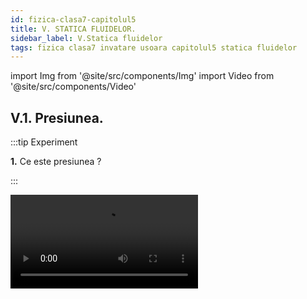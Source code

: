 ```yaml
---
id: fizica-clasa7-capitolul5
title: V. STATICA FLUIDELOR.
sidebar_label: V.Statica fluidelor
tags: fizica clasa7 invatare usoara capitolul5 statica fluidelor
---
```


import Img from '@site/src/components/Img'
import Video from '@site/src/components/Video'


## V.1. Presiunea.

:::tip Experiment

**1.** Ce este presiunea ?

:::


<Video src="https://www.youtube.com/embed/JrLdPhqzoPw" />


<br></br>

**Materiale necesare:** cutie, o greutate pentru cutie, vas cu făină (pesmet).
 



**Descrierea experimentului (Partea 1):** 

- Așază cutia goală în vasul cu făină cu suprafața cea mai mică. 

- Observă urma lăsată de cutie în făină.

- Așază cutia cu greutatea în ea în vasul cu făină cu suprafața cea mai mică.

- Observă urma lăsată de cutia plină în făină.



:::note Observaţie (Partea 1)

Presiunea exercitată de cutie asupra unei suprafețe este direct proporțională  cu forța de apăsare din partea cutiei asupra suprafeței. 

:::


**Descrierea experimentului (Partea 2):** 

- Așază cutia cu greutatea în ea în vasul cu făină cu suprafața cea mai mare.

- Observă urma lăsată de cutia plină în făină.


:::note Observaţie (Partea 2)

Presiunea exercitată de cutie asupra unei suprafețe este invers proporțională cu aria suprafeței pe care se exercită forța de apăsare.


:::



<Video src="https://www.youtube.com/embed/5G1LnSH4uj0" />


<br></br>



:::important Definiţie


**Presiunea (p)** este o mărime fizică care măsoară raportul dintre forța de apăsare normală (F) exercitată pe o suprafață și aria suprafeței (S) pe care se distribuie forța de apăsare.


- Formula de definiție

<Img src="fizica/clasa7/capitolul5/5_1_Poza1_FormulePresiunii.jpg" />




- Unitate de măsură în S.I: **[p]<sub>SI</sub> =  Pa (Pascal)** 

- Instrumente de măsură: **manometrul, barometrul** 


:::




:::caution Aplicații

**a) Presiunea este direct proporțională cu forța  de apăsare F**


**Exemplu:**

Tăvălugul care presează bitumul pentru asfaltare cu o roată cilindrică foarte grea.

<Img src="fizica/clasa7/capitolul5/5_1_Poza2_MasinaDeNivelatAsfalt.jpg" />



**b) Presiunea este invers proporțională cu aria suprafeței pe care se exercită forța de apăsare.**

**Exemplu:**

- Obiectele ascuțite (ace, compas, foarfece, cuțite, etc.) sunt periculoase (ne pot tăia sau înțepa) deoarece au vârful cu o suprafață foarte mică și exercită presiuni foarte mari, chiar la forțe de apăsare mici.

<Img src="fizica/clasa7/capitolul5/5_1_Poza3_ObiecteAscutite.jpg" />


- Când suntem pe schiuri de abia lăsăm urme pe zăpadă față de bocanci, deoarece greutatea noastră se distribuie pe o suprafață mai mare și presiunea exercitată de noi este mai mică decât cu bocancii.

<Img src="fizica/clasa7/capitolul5/5_1_Poza4_UrmeDeBocanVsDeSki_OK.jpg" />

- Când suntem pe gheața care stă să crape, imediat trebuie să ne culcăm pe burtă și să ne târâm așa până la mal, deoarece lăsându-ne greutatea pe o suprafață mai mare scădem foarte mult presiunea exercitată de noi asupra gheții.

<Img src="fizica/clasa7/capitolul5/5_1_Poza5_GheataCrapata.jpg" />

- Suprafaţa unui taburet fiind plană, corpul nostru vine  în contact cu el pe o suprafaţă mai mică decât pe scaunul cu spătar, caz în care presiunea exercitată  de greutatea corpului nostru este mai mare. Când suprafaţa scaunului este curbată, aceasta vine în contact cu o parte mai mare a corpului nostru  şi,deci, presiunea este mai mică. Deci, mai comod este scaunul cu spătar.

<Img src="fizica/clasa7/capitolul5/5_1_Poza6_ScaunCuSpatarVsTaburet.jpg" />

:::


:::note Observaţie 

**Presiunea are foarte multe unități derivate:** 

1 **bar** = 10<sup>5</sup> Pa

**Atmosferă fizică** = **1 atm** = 101.325 Pa

**Atmosferă tehnică** = **1 at** = 9,8 ∙ 10<sup>4</sup> Pa

**Milimetri coloană de mercur** = **1mmHg** = 1 torr = 133,322 Pa

**Kilogramforță pe metru pătrat** = **1kgf / m<sup>2</sup>** = 1mm H<sub>2</sub>O = 9,8 Pa


:::



:::caution Problemă model

1) Un corp paralelipipedic de 400g are următoarele dimennsiuni:

L = 0,003hm

l = 15cm
 
h = 100mm

Află cele trei presiuni exercitate de corp asupra unei suprafețe.




#### Rezolvare:


- Scriem datele problemei și le transformăm în SI.

  - m = 400g = 0,4 kg

  - G = mg = 0,4 ∙ 10 = 4 N

  - L = 0,003hm = 0,3m

  - l = 15cm = 0,15m

  - h = 100mm = 0,1m.


- Aplicăm formula presiunii și înlocuim datele problemei:

<Img src="fizica/clasa7/capitolul5/5_1_Poza7_RezolvareProblemaModel1.jpg" />


:::



:::caution Problemă model

2) Un om bate în perete un cui cu o forță de 600N care face un unghi α =30° cu peretele. Vârful cuiului are 2cm<sup>2</sup>. Află presiunea exercitată de om asupra peretelui.

<Video src="https://www.youtube.com/embed/2P4ljrXNaTw" />


<br></br>

#### Rezolvare:

- Scriem datele problemei și le transformăm în SI

  - F = 600 N

  - S = 2cm<sup>2</sup> = 2/10000 m<sup>2</sup> 

- Calculăm modulul forței normale asupra peretelui


<Img src="fizica/clasa7/capitolul5/5_1_Poza8_RezolvareProblemaModel2_Partea1.jpg" />


<Img src="fizica/clasa7/capitolul5/5_1_Poza9_RezolvareProblemaModel2_Partea2_Grafic.jpg" />





- Scriem formula presiunii și înlocuim datele problemei :


<Img src="fizica/clasa7/capitolul5/5_1_Poza10_RezolvareProblemaModel2_Partea3.jpg" />


:::




## V.2. Presiunea hidrostatică




:::important Definiţie

**Presiunea hidrostatică** este presiunea statică din interiorul unui lichid aflat în echilibru, datorată greutății lichidului.

Chiar dacă presiunea hidrostatică se datorează greutății lichidului, ea se exercită în toate direcțiile în interiorul acestuia.

:::

Într-un pahar avem un lichid în repaus.

h = înălțimea coloanei de lichid din vas

G = greutatea lichidului = m ∙ g = ρ ∙ V ∙ g = ρ ∙ S ∙ h ∙ g

N' = forța de apăsare normală a apei asupra fundului vasului

N = reacțiunea normală a fundului vasului
 
|N'| = |N|= |G|

<Img src="fizica/clasa7/capitolul5/5_2_Poza1_FormulaPresiuniiHidrostatice.jpg" />


<Img src="fizica/clasa7/capitolul5/5_2_Poza2_PozaPresiuniiHidrostatice.jpg" />










:::important

**Formula presiunii hidrostatice: p = ρ ∙ g ∙ h**, unde

ρ = densitatea lichidului

g = accelerația gravitațională

h = înălțimea coloanei de lichid de deasupra nivelului măsurat (adâncimea lichidului)

Deci, **presiunea hidrostatică depinde direct proporțional de densitatea lichidului și de adâncimea lichidului.** Ea nu depinde de aria fundului vasului în care se află lichidul.

Presiunea hidrostatică se măsoară cu **manometrul cu lichid (diferențial).**


<Img src="fizica/clasa7/capitolul5/5_2_Poza3_PozaManometruCuLichid.jpg" />




Când denivelarea lichidului în tubul U este zero, Δh = 0, presiunea este zero.

Cu cât denivelarea lichidului în tubul U este mai mare, cu atât presiunea hidrostatică crește.


:::



:::caution Aplicații

De exemplu pentru apă (ρ = 1000kg/m<sup>3</sup>), diferența de presiune este de aproximativ 10 Pa pentru fiecare diferență de nivel de 1mm (0,001 m) dintre cele 2 ramuri. Am luat g ~ 10 N/kg.

Δp = ρ ∙ g ∙ h= 1000 ∙ 10 ∙ 0,001 = 10 Pa.



:::


<br></br>




:::tip Experiment

**2.** La același nivel, presiunea hidrostatică este aceeași.

:::


<Video src="https://www.youtube.com/embed/EQuSFS_Dxao" />


<br></br>

**Materiale necesare:** sticlă PET, compas.

:::warning Atenție

Atenție când lucrezi cu obiecte ascuțite !

:::
 
**Descrierea experimentului:** 


- Ia o sticlă de 0,5L și umple-o cu apă. Găurește-o  de o parte și de alta la același nivel.
 
- Deșurubează dopul și observă că cele două jeturi de apă.

 

:::note Observaţie

Cele două jeturi de apă au aceeași lungime  deoarece, la același nivel, presiunea hidrostatică este aceeași. 

:::



<br></br>


:::tip Experiment

**3.** Presiunea hidrostatică crește odată cu adâncimea

:::


<Video src="https://www.youtube.com/embed/VKNV5yIBU0g" />


<br></br>

**Materiale necesare:** sticlă PET, compas.

:::warning Atenție

Atenție când lucrezi cu obiecte ascuțite !

:::
 
**Descrierea experimentului:** 


- Ia o sticlă de 0,5L umple-o cu apă și găurește-o în aceeași parte, un orificiu mai sus, unul la mijloc și altul mai spre fundul sticlei.

- Deșurubează dopul și observă că cele trei jeturi de apă.

 

:::note Observaţie

Jetul de apă de la fundul sticlei are lungime  mai mare decât cele  de deasupra, deoarece  presiunea hidrostatică crește odată cu adâncimea lichidului. 

:::



<br></br>


:::tip Experiment

**4.** Măsurarea presiunii hidrostatice cu ajutorul manometrului  cu lichid 

:::


<Video src="https://www.youtube.com/embed/20rmhBcUyrA" />


<br></br>

**Materiale necesare:** sticlă PET de 1,5-2L,  furtunașe, flacon plastic, tuburi de pix sau recipiente cilindrice,balon (o bucată dintr-o mănușă chirurgicală), elastic de borcan, foarfece, riglă, compas.

:::warning Atenție

Atenție când lucrezi cu obiecte ascuțite !

:::
 
**Descrierea experimentului:** 


- Confecționează un tub U prin legarea a două corpuri de pix cu un furtunaș la partea de jos. Pune apă colorată în acest tub “U” .

- Atașează la unul dintre pixuri un furtunaș mai lung.

- Ia un flacon de plastic (de medicamente) și găurește-i capacul astfel încât furtunul să intre forțat în el.
  
- Taie gâtul unei sticle de 1,5-2L și pune apă în ea.
 
- Măsoară denivelarea apei din tubul “U” pentru diferite niveluri în interiorul apei.

- Măsoară denivelarea apei din tubul “U” la același nivel în interiorul apei.

 

:::note Observaţie

La aceeaşi adâncime în interiorul lichidului, denivelarea  lichidului colorat din tubul “U” este aceeaşi, indiferent de cum orientăm membrana capsulei, deci presiunea hidrostatică este aceeasi.
 

Cu cât ne apropiem de fundul vasului, cu atât denivelarea lichidului din tubul “U” creşte și deci, presiunea hidrostatică crește cu adâncimea.
 

:::


:::important

**Principiul fundamental al hidrostaticii:**
 
**“Diferența presiunilor din două puncte ale unui lichid aflat în echilibru este direct proporțională cu diferența de nivel la care se află cele două puncte.”**


Δp = p<sub>2</sub> - p<sub>1</sub> = ρ ∙ g ∙ Δh

ρ = densitatea lichidului (constantă de material)

g = accelerația gravitațională (constantă, egală cu 9,8 ~ 10 N/kg)

Δh = diferența de nivel din interiorul lichidului la care se află cele două puncte. 


<Img src="fizica/clasa7/capitolul5/5_2_Poza4_PrincipiulFundamentalAlHidrostaticii.jpg" />


Să considerăm un lichid aflat în echilibru și să îl delimităm mental cu un cilindru (vezi desenul de mai sus). Deoarece întregul lichid se află în echilibru, atunci și lichidul din cilindrul delimitat se află în echilibru. Asupra lui acționează vertical greutatea G, forța de presiune pe suprafața superioară F<sub>1</sub> și forța de presiune pe suprafața inferioară F<sub>2</sub>. Din condiția de echilibru rezultă:

G + F<sub>1</sub> = F<sub>2</sub>

Deoarece G = ρ ∙ S ∙ g ∙ Δh ,  F<sub>1</sub> = p<sub>1</sub> ∙ S,  F<sub>2</sub> = p<sub>2</sub> ∙ S  => Δp = ρ ∙ g ∙ Δh 


:::




<br></br>


:::tip Experiment

**5.** Principiul fundamental al hidrostaticii

:::


<Video src="https://www.youtube.com/embed/v--EIxDiCmY" />


<br></br>

**Materiale necesare:** sticlă PET de 1,5-2L și una de 0,5L, furtunaș, foarfece, compas.

:::warning Atenție

Atenție când lucrezi cu obiecte ascuțite !

:::
 
**Descrierea experimentului:** 


- Ia două sticle, una de 0,5L și 2L și leagă-le cu un furtunaș în partea de jos.

- Umple cu apă numai sticla mică.

- Ce observi ?
 

:::note Observaţie

Apa curge din sticla mică în sticla mare. 

:::


**Concluzia experimentului:**

Apa curge din sticla mică în sticla mare deoarece presiune apei din sticla mică este mai mare decât presiunea din sticla mare,  întrucât nivelul apei din sticla mică este mai mare decăt nivelul apei din sticla mare.

Curgerea din A în B va avea loc până la egalizarea nivelului din cele 2 sticle, când și presiunea va fi aceeași.


**Presiunea unui lichid dintr-un vas nu depinde de forma și dimensiunile vasului.**




:::important

**Legea vaselor comunicante:**

**“În două sau mai multe vase comunicante, lichidul urcă la același nivel.”** 


<Video src="https://www.youtube.com/embed/HcYe726wDQE" />


:::


:::caution Aplicații ale legii vaselor comunicante

**1) Stropitoarea de grădină**

<Img src="fizica/clasa7/capitolul5/5_2_Poza6_Stropitoare.jpg" />

**2) Ceainic**

<Img src="fizica/clasa7/capitolul5/5_2_Poza7_Ceainic.jpg" />

**3) Sifonul chiuvetelor reține în cotul său corpurile solide care ar putea înfunda canalizarea.**

<Img src="fizica/clasa7/capitolul5/5_2_Poza8_SifonChiuveta.jpg" />

**4) Ecluzele permit circulația vapoarelor de la un nivel ridicat al apei(amonte) la un nivel mai scăzut(aval).**

<Img src="fizica/clasa7/capitolul5/5_2_Poza9_Ecluza.jpg" />

**5) Indicatorul de nivel pentru rezervoarele opace.**

<Img src="fizica/clasa7/capitolul5/5_2_Poza10_IndicatorNivel.jpg" />


**6) Alimentarea cu apă a unor locuințe așezând rezervorul cu apă la o înălțime superioară a celei mai înalte case.**

<Img src="fizica/clasa7/capitolul5/5_2_Poza11_AlimentareaCuApa.jpg" />



:::



<br></br>
<br></br>



## V.3. Presiunea atmosferică.

**Atmosfera** este stratul de aer care înconjoară Pământul.
 
Până în secolul al XVII-lea s-a crezut că aerul nu are  greutate. Galileo Galilei (1564-1642), mare matematician,  fizician şi astronom italian, a afirmat pentru prima dată că  aerul atmosferic are greutate şi că el produce o apăsare  asupra tuturor corpurilor de pe Pământ.
 
Compoziția aerului: 78% azot (N2), 21% oxigen (O2), 1% alte gaze ( argon, dioxid de carbon, neon, heliu, etc.).


<Img src="fizica/clasa7/capitolul5/5_3_Poza1_CompozitiaChimicaAAtmosferei.jpg" />

<Img src="fizica/clasa7/capitolul5/5_3_Poza2_StraturileAtmosferei.jpg" />





:::important Definiție

Apăsarea aerului atmosferic asupra corpurilor de pe Pământ, datorată greutății aerului  poartă numele de **presiune atmosferică.**

:::


:::important

Pentru măsurarea presiunii atmosferice se folosesc **barometrele.**



:::



:::important

_**Presiunea atmosferică acţionează în toate direcţiile.**_

:::



<br></br>

:::tip Experiment

**6.** Apăsarea aerului de sus în jos

:::


<Video src="https://www.youtube.com/embed/-o2OUQaMERY" />


<br></br>

**Materiale necesare:** sticlă PET de 0,5L, compas.

:::warning Atenție

Atenție când lucrezi cu obiecte ascuțite !

:::
 
**Descrierea experimentului:** 


- Ia o sticlă de 0,5L și umple-o cu apă, apoi pune-i dopul.

- Găurește sticla și vei observa că apă nu țâșnește prin orificiul respectiv.

- Desfă dopul sticlei și imediat apă țâșnește prin orificiu.
 

:::note Observaţie

Când sticla este astupată, asupra apei din sticlă nu acționează presiunea atmosferică.  

:::


**Concluzia experimentului:**

Când sticla este destupată, asupra apei acționează presiunea atmosferică de sus în jos și apă țâșnește din sticlă. 



<br></br>

:::tip Experiment

**7.** Apăsarea laterală a aerului atmosferic

:::


<Video src="https://www.youtube.com/embed/v3xlNgUYoS8" />


<br></br>

**Materiale necesare:** ventuză.

 
**Descrierea experimentului:** 


- Lipește o ventuză de un o suprafață netedă. 

- De ce stă ventuza lipită de perete?
 

:::note Observaţie

În momentul în care apăsăm ventuza pentru a o lipi de perete,  scoatem aerul din interiorul ei (rămâne vid cu presiunea 0).   

:::


**Concluzia experimentului:**

Datorită presiunii atmosferice care se exercită  lateral, ventuza rămâne lipită de perete. Cât timp in interiorul ei nu intră aer, aceasta este ţinută de presiunea aerului. Dacă suprafaţa peretelui nu este netedă şi plană, atunci în interiorul ventuzei rămâne aer, a cărui presiune o egalează pe cea exterioară şi ventuza cade. 



<br></br>

:::tip Experiment

**8.** Apăsarea aerului de jos în sus

:::


<Video src="https://www.youtube.com/embed/RvekKgXEYE0" />


<br></br>

**Materiale necesare:** pahar cu apă, carton.

 
**Descrierea experimentului:** 


- Acoperă un pahar plin cu apă cu un carton astfel încât între suprafaţa apei şi hârtie să nu rămână aer.

- Apasă cu palma gura paharului peste carton şi întoarce paharul cu gura în jos.

- Îndepărtează cu grijă palma de pahar (poţi face acest experiment deasupra chiuvetei).

 

:::note Observaţie

Apa nu cade din pahar, deoarece  presiunea aerului  exercitată de jos în sus este mai mare decât presiunea exercitată de apa din pahar asupra cartonului.   

:::


<br></br>

_**Experimentul lui Torricelli:**_

Primul fizician care a determinat valoarea presiunii atmosferice (în anul 1643) a fost **Evangelista Torricelli (1608-1647)**, elev al lui **Galilei**. Până la **Galileo Galilei** se știa că aerul atmosferic apasă asupra corpurilor de pe Pământ, însă nimeni nu știa ce valoare are. **Galileo Galilei** fiind aproape de sfârşitul vieţii l-a rugat pe **Torricelli** să rezolve această problemă. 


:::important

Torricelli a construit primul barometru și a măsurat pentru prima oară valoarea presiunii atmosferice.

- Torricelli a umplut cu mercur un tub de sticlă lung de un metru,foarte subțire și închis la un capăt pe care l-a răsturnat într-un vas cu mercur.

- A observat că numai o mică parte din  mercur (Hg) s-a vărsat în vas.

- A măsurat înălțimea coloanei de mercur rămasă în tub, notată 

**h<sub>colHg</sub> = 76cm = 0,76m**

<Img src="fizica/clasa7/capitolul5/5_3_Poza3_DesenExperimentulLuiToricelli.jpg" />


- Pentru a calcula presiune atmosferică a aplicat formula presiunii hidrostatice a coloanei de mercur rămasă în tub.

- La același nivel într-un lichid, presiunea este aceeași, adică p<sub>A</sub> = p<sub>B</sub>.

p<sub>A</sub> = presiunea atmosferică, notată cu p<sub>0</sub>

p<sub>B</sub> = presiunea hidrostatică a coloanei de mercur din tub= ρ<sub>Hg</sub> ∙ g ∙ h<sub>colHg</sub>

p<sub>C</sub> = presiunea vidului = 0

**p<sub>0</sub> = ρ<sub>Hg</sub> ∙ g ∙ h<sub>colHg</sub> = 13600 ∙ 9,8 ∙ 0,76 = 101.325 Pa**

**Aceasta este valoarea presiunii atmosferice.**



:::




**Presiunea atmosferică variază tot timpul și depinde de doi factori:**

**1) Altitudinea** cu cât este mai mare, cu atât presiunea atmosferică scade deoarece aerul se rarefiează (adică scade concentrația moleculelor de oxigen și azot). La altitudinea 0 (nivelul mării), p<sub>0</sub> = 101.325Pa. 


:::caution Aplicații


  
Pe Vârful Everest, cel mai înalt punct de pe Pământ,  cu o altitudine de 8848 m deasupra nivelului mării, presiunea atmosferică  este aproximativ o treime din cea de la nivelul mării, adică p ~ 33.800Pa.

Variaţia presiunii atmosferice cu altitudinea (scăderea presiunii  atmosferice cu creşterea înălţimii) a fost demonstrată de fizicianul francez Blaise Pascal (1623-1662). El a arătat că ascensiunea lichidelor în spaţiu vidat datorită presiunii atmosferice (adică înălţimea coloanei de lichid) se micşorează dacă experienţa se efectuează la înălţimi mari (pe un munte).

Pe baza dependenței dintre altitudine și presiunea atmosferică sunt construite **altimetrele**, folosite la  bordul avioanelor, care de fapt sunt niște barometre etalonate direct în metri. Ele măsoară altitudinea (înălțimea față de suprafața Pământului).


<Img src="fizica/clasa7/capitolul5/5_3_Poza4_Altimetru.jpg" />


:::




**2)	Starea vremii** (ploi, temperatura aerului, vânturi, etc).




:::caution Aplicații

Aerul circulă din zonele cu presiune ridicată (numite anticicloni) spre cele cu presiuni scăzute (numite cicloni). Cu toate că în zonele de înaltă presiune, aerul este mai rece şi mai umed, meteorologii prevestesc acolo un timp frumos, cu cer senin, deoarece vântul împinge norii spre zonele din jur cu presiune mai mică. Deci, _cerul senin, fără nori ameninţători şi aerul uscat sunt prevestite de creşterea presiunii atmosferice_. Vânturile puternice sunt anunţate de situaţia în care zonele de presiune ridicată sunt foarte apropiate de cele cu presiune scăzută.


<Img src="fizica/clasa7/capitolul5/5_3_Poza5_HartaMeteo.jpg" />

:::



:::important


Datorită variației continue a presiunii atmosferice, s-a impus alegerea unei presiuni de referință, numită presiune atmosferică normală, notată cu p<sub>0</sub>.
 
p<sub>0</sub> = 101.325 Pa = 1atm = 760mmHg (ea se măsoară la nivelul mării, la 0°).



:::



:::caution Aplicații

Voi simțiți apăsarea aerului atmosferic? Răspunsul este NU. De ce nu simțim apăsarea aerului? Corpul nostru are o presiune interioară (dată în mod deosebit de lichidele din noi : apă, sânge, etc) care o egalează pe cea exterioară, a aerului.

Dar ce s-ar întâmlpa cu noi dacă am ieși în spațiu cosmic, unde este vid și presiunea este zero? La presiune = 0, apa nu mai fierbe la 100°C, ci la 0°C și în căteva secunde sângele nostru ar începe să fiarbă și am muri. Iată de ce cosmonauții când ies în spațiu cosmic folosesc costume speciale de cosmonauți care sunt presurizate (au în interior niște tuburi cu apă) și care înlocuiesc apăsarea aerului.


<Img src="fizica/clasa7/capitolul5/5_3_Poza6_CostumAstronaut.jpg" />


Pe Venus, temperatura la suprafață ajunge până la 450 de grade Celsius, iar presiunea atmosferica este uriașă, de 92 de ori mai mare decât cea a Pământului. Acolo apăsarea atmosferei (compusă din 96,5% dioxid de carbon, 3,5% azot) ne-ar strivi pur și simplu.


<Img src="fizica/clasa7/capitolul5/5_3_Poza7_PlanetaVenus.jpg" />


Un experiment celebru pentru evidențiere presiunii atmosferice a fost efectuat în 1650 de către Otto von Guericke care a folosit două semisfere unite etanș și vidate în interior. Oamenii au încercat să desprindă semisferele asupra cărora apăsa aerul atmosferic, dar nu au reușit. Pentru a despărți cele două semisfere au fost înhămați câte opt cai de fiecare parte. Semisferele  se găsesc și azi la Muzeul german din München.

<Img src="fizica/clasa7/capitolul5/5_3_Poza8_ExperimentPresiuneAtmosferica.jpg" />


:::





## V.4. Legea lui Pascal


:::tip Experiment

**9.** Legea lui Pascal

:::

<Video src="https://www.youtube.com/embed/zS1Qi-0H_mI" />





<br></br>

**Materiale necesare:** vase comunicante, apă, ulei.
 



**Descrierea experimentului:** 

- Pune apă într-unul din vasele comunicante.
 
- Adaugă ulei în vasul din mijloc. 

- Ce observi ?


:::note Observaţie

Apa din celelalte vase îşi modifică nivelul și îl egalează pe cel din mijloc, cu apă și ulei. 

:::


**Concluzia experimentului:**

Presiunea coloanei de ulei determină o presiune exterioară (uleiul este nemiscibil cu apa) asupra apei din vasul din mijloc, care este transmisă în toată masa (cantitatea) apei şi în toate direcţiile (Legea lui Pascal). 

<br></br>


:::important Definiție

**Enunțul legii lui Pascal:** 

**Presiunea exterioară exercitată asupra unui fluid se transmite în toate direcțiile și în toată masa fluidului.**

:::


<br></br>


:::caution Aplicațiile legii lui Pascal: Presa hidraulică si pompele

**I. Presa hidraulică**

Presa hidraulică este formată din doi cilindrii cu lichid (ulei), de secțiuni diferite, prevăzuți cu câte un piston fiecare și care comunică în partea de jos. 


<Img src="fizica/clasa7/capitolul5/5_4_Poza1_DesenSchemaPresa.jpg" />




Omul apasă asupra pistonului mic prin intermediul unei pârghii.
 
Presiunea exercitată de pistonul mic este transmisă integral de lichid pistonului mare, care urcă.
 
**Principiul de funcționare al presei:**
 
De câte ori aria transversală a cilindrului mare (S<sub>2</sub>) este mai mare decât aria cilindrului mic (S<sub>1</sub>), de atâtea ori și forța transmisă de lichid pistonului mare (F<sub>2</sub>) este mai mare decât forța cu care omul acționează asupra pistonului mic (F<sub>1</sub>). Deci, dacă dorim ca presa să ne amplifice forța noastră F<sub>1</sub> de 10 ori, adică F<sub>2</sub> = 10F<sub>1</sub>, atunci alegem o presă astfel încât aria cilindrului mare să fie de 10 ori mai mare decât aria cilindrului mic.


<Img src="fizica/clasa7/capitolul5/5_4_Poza2_FormulaCalculPresaHidraulica.jpg" />






:::





<br></br>

:::tip Experiment

**10.** Presa hidraulică

:::


<Video src="https://www.youtube.com/embed/EJq_MAr8L9o" />


<br></br>

**Materiale necesare:** două seringi de secțiuni diferite, tub de legătură.

 
**Descrierea experimentului:** 


- Umple cu lichid seringa mică și conectează printr-un tub seringa mică cu o altă seringă mai mare.
 
- Apasă pe pistonul mic. 

- Ce observi?

 

:::note Observaţie

Pistonul mare urcă atunci când apăsăm pe pistonul mic.   

:::


**Concluzia experimentului:**

Presiunea exterioară exercitată de noi asupra pistonului mic este transmisă de lichid pistonului mare. 



<br></br>

:::caution Utilizările presei hidraulice

- Sfărâmarea rocilor dure

<Img src="fizica/clasa7/capitolul5/5_4_Poza3_Concasor.jpg" />


- Obținerea uleiului prin presarea semințelor

<Img src="fizica/clasa7/capitolul5/5_4_Poza4_PresaUlei.jpg" />

- Ștanțarea obiectelor metalice

<Img src="fizica/clasa7/capitolul5/5_4_Poza5_MasinaDeStantat.jpg" />

- Elevatorul (cricul) hidraulic

<Img src="fizica/clasa7/capitolul5/5_4_Poza5_CricHidraulic.jpg" />

- Frâna de picior de la mașină

<Img src="fizica/clasa7/capitolul5/5_4_Poza6_FranaDePicior.jpg" />

- Presarea paielor și a materialelor reciclabile în baloți

<Img src="fizica/clasa7/capitolul5/5_4_Poza7_PresareaPaielor.jpg" />

- Tăierea foilor de tablă

<Img src="fizica/clasa7/capitolul5/5_4_Poza8_PresaDeTaiatTabla.jpg" />

- Scaunele stomatologice sau de la frizerii

<Img src="fizica/clasa7/capitolul5/5_4_Poza9_ScaunStomatologic.jpg" />

- Excavatorul

<Img src="fizica/clasa7/capitolul5/5_4_Poza10_Excavator.jpg" />

- Sistemele de servodirecție și servofrână

<Img src="fizica/clasa7/capitolul5/5_4_Poza11_ServoDirectie.jpg" />

:::





:::caution Aplicațiile legii lui Pascal: Presa hidraulică si pompele

**II. Pompele** sunt folosite pentru comprimarea gazelor și asigurarea circulației lichidelor. Pompele de vid evacuează aerul dintr-o incintă.

Pompele hidrofor sunt utilizate pentru alimentarea cu apa în sistemele casnice pentru transferul lichidelor și golirea rezervoarelor, la grădinărit sau pot fi conectate la vase de hidrofor. Pompele hidraulice deplasează un lichid de la presiunea inferioară din aval (de exemplu un nivel hidraulic inferior), la presiunea superioară din amonte (de exemplu un nivel hidraulic superior). Diferența de presiune pe care o învinge pompa, exprimată de obicei în metri de coloană de apă constituie înălțimea de ridicare a pompei, care este mai mare decât diferența dintre presiunile din amonte și aval, datorită pierderilor din pompă și conductele sale.



**Corpul omenesc are două pompe:** 

- **inima** (care pompează sângele) și 

- **plămânii** (care pompează aerul).



:::




:::caution Utilizările presei hidraulice


- Pompă de injecție (la motoare cu ardere internă)

<Img src="fizica/clasa7/capitolul5/5_4_Poza11bis_PompaInjectie.jpg" />


- Umflarea cauciucurilor și a saltelelor

<Img src="fizica/clasa7/capitolul5/5_4_Poza13_PompaCauciucuri.jpg" />

- Compresor frigider sau aer condiționat

<Img src="fizica/clasa7/capitolul5/5_4_Poza12_CompresorFrigider.jpg" />

- Stropirea pomilor si irigații

<Img src="fizica/clasa7/capitolul5/5_4_Poza14_PompaStropirePomi.jpg" />

- Zugrăvire

<Img src="fizica/clasa7/capitolul5/5_4_Poza15_PompaZugravire.jpg" />

- Mulgătoare mecanice

<Img src="fizica/clasa7/capitolul5/5_4_Poza16_PompaMulsVaca.jpg" />

- Pulverizatoarele de la sprayuri (aerul comprimat presează lichidul să iasă)

<Img src="fizica/clasa7/capitolul5/5_4_Poza17_Pulverizatoare.jpg" />

- Pompa de benzină

<Img src="fizica/clasa7/capitolul5/5_4_Poza18_PompaDeBenzina.jpg" />

:::


<br></br>
<br></br>




## V.5. Legea lui Arhimede



:::tip Experiment

**11.** Forța apei

:::


<Video src="https://www.youtube.com/embed/H6DGg-wd9zo" />




<br></br>

**Materiale necesare:** balon, ață.
 



**Descrierea experimentului (Partea 1):** 

- Ține de o sfoară un balon (punguță de plastic) umplut cu apă. 

- Ce observi ?



:::note Observaţie (Partea 1)

Sfoara  stă întinsă.

:::



**Descrierea experimentului (Partea 2):** 

- Cufundă-l într-un vas cu apă. 

- Ce observi ?



:::note Observaţie (Partea 2)

Sfoara nu mai este întinsă ca în aer.

:::





**Concluzia experimentului:**

Asupra balonului cufundat în apă acționează o forță verticală , de jos în sus care face ca sfoara să nu mai stea întinsă.

Rezultanta forțelor de presiune hidrostatică exercitate de către lichid asupra corpului cufundat în el se numește forță arhimedică, notată FA, cu o direcție verticală, de jos în sus.
 

<br></br>




:::tip Experiment

**12.** Determinarea forței arhimedice cu ajutorul dinamometrului

:::


<Video src="https://www.youtube.com/embed/EO7NYZ_wxp0" />




<br></br>

**Materiale necesare:** vas cu apă, o greutate cu cârlig, dinamometru.
 



**Descrierea experimentului:** 

- Suspendă un corp de cârligul dinamometrului și măsoară greutatea acestuia (G  = 2 N).

- Cufundă corpul într-un vas cu apă, ținut în continuare de cârligul dinamometrului și  citește indicațiile acestuia. Observă că dinamometrul indică o forță mai mică, numită greutate aparentă (G<sub>ap</sub> = 1,7 N).




**Concluzia experimentului:**

Forţa arhimedică (F<sub>A</sub>) este egală cu diferenţa dintre greutatea acestuia (determinată în aer,G) şi “greutatea aparentă” a corpului când este cufundat în lichid (G<sub>ap</sub>), adică:
	
F<sub>A</sub> = G – G<sub>ap</sub> = m • g – m<sub>ap</sub> • g = (m – m<sub>ap</sub>) • g

F<sub>A</sub> = 2N - 1,7N = 0,3 N

 

<br></br>




:::tip Experiment

**13.** Determinarea forței arhimedice cu ajutorul balanței

:::


<Video src="https://www.youtube.com/embed/KHgcdM711Do" />




<br></br>

**Materiale necesare:** vas cu apă, cilindrii lui Arhimede, balanță, mase marcate, pipetă.      
 



**Descrierea experimentului:** 

- Leagă cilindrii lui Arhimede unul de altul, cu cel plin (metalic) jos de un taler al balanței și echilibrează balanța punând mase marcate pe celălalt taler.

- Introdu numai cilindrul plin într-un vas cu apă și observă  că balanța se dezechilibrează.

- Cu ajutorul unei pipete umple cilindrul gol și observă că balanța se echilibrează.




**Concluzia experimentului:**

Asupra cilindrului plin din apă acționează forța arhimedică în sus care dezechilibrează balanța. 

La echilibrarea balanței, forța arhimedică este egală cu greutatea volumului de lichid introdus în cilindrul gol, care are același volum cu cilindrul plin. 

Deci, forța arhimedică este egală cu greutatea volumului de lichid dezlocuit de corp.
 

<br></br>



:::important Definiție

**Enunțul legii lui Arhimede:** 

**Un corp cufundat într-un fluid este împins de forţă ce acţionează pe verticală, de jos în sus, numită forţă  arhimedică (F<sub>A</sub>),  egală cu greutatea volumului de fluid dezlocuit de corp.** 

**Conform legii lui Arhimede, forţa cu care lichidul apasă de jos în sus asupra corpului cufundat este egală cu greutatea volumului de lichid dezlocuit de corp, adică :**

**F<sub>A</sub> = G<sub>lichid dezlocuit</sub> = m<sub>L</sub> • g = ρ<sub>L</sub> • V<sub>Ldezlocuit</sub> • g = ρ<sub>L</sub> • V<sub>c</sub> • g**

**Volumul corpului (V<sub>c</sub>) = Volumul lichidului dezlocuit (V<sub>Ldez</sub> )** 

:::


:::important

**Din formula forței arhimedice observăm că aceasta depinde direct proporțional numai de doi factori:**
 
**1) Densitatea lichidului cu cât este mai mare, cu atât F<sub>A</sub> este și ea mai mare.**

**2) Volumul corpului (volumul de lichid dezlocuit de corp) cu cât este mai mare, cu atât F<sub>A</sub> este și ea mai mare.**



:::


<br></br>



:::tip Experiment

**14.** Dependența forței arhimedice de densitatea lichidului

:::


<Video src="https://www.youtube.com/embed/eyFkscxIcT8" />




<br></br>

**Materiale necesare:** vas cu apă, vas cu mercur, șurăb (cui)
 

:::warning Atenție

Atenție! Mercurul este extrem de toxic ! Nu îl atinge și nu inspira vaporii săi !     

:::



**Descrierea experimentului (Partea 1):** 

- Pune un șurub într-un vas cu apă. 

- Ce observi ?



:::note Observaţie (Partea 1)

Șurubul se scufundă în apă.

:::



**Descrierea experimentului (Partea 2):** 

- Pune același șurub într-un vas cu mercur.

- Ce observi ?



:::note Observaţie (Partea 2)

Șurubul  plutește în mercur.

:::





**Concluzia experimentului:**

Șurubul plutește în mercur deoarece mercurul are densitatea mult mai mare decât apa și forța arhimedică din partea mercurului este mai mare ca cea din partea apei. 

<br></br>

:::caution Temă

1. Ce se întâmplă cu un vapor când trece din Dunăre în Marea Neagră ?

:::





<br></br>



:::tip Experiment

**15.** Dependența forței arhimedice de volumul corpului

:::


<Video src="https://www.youtube.com/embed/tFGQgdzc5aA" />




<br></br>

**Materiale necesare:** sârmă de aluminiu, vas cu apă, cutie de aluminiu care să aibă aceeași masă cu sârma de aluminiu
 


**Descrierea experimentului:** 

- Ia o sârmă de aluminiu care sa aibă aceeași masă (deci și greutate) cu o cutie de aluminiu astfel încât cutia să aibă  volumul mai mare decât sârma.

- Cufundă-le pe rând într-un vas cu apă.

- Ce observi ?



:::note Observaţie

Sârma se scufundă , iar cutia plutește.

:::





**Concluzia experimentului:**

Cu cât volumul unui corp este mai mare, el dezlocuie un volum de lichid mai mare și forța arhimedică este mai mare. 

<br></br>



:::important **Cazurile particulare ale legii lui Arhimede:**

**a) Când densitatea corpului (ρ<sub>c</sub>) este mai mică decât densitatea  lichidului (ρ<sub>l</sub>), corpul plutește.** 

**F<sub>A</sub> > G** (greutatea corpului)  și apare o forță rezultantă, care acționează asupra corpului pe verticală, în sus, numită forță ascensională (F<sub>a</sub>) care determină ieșirea corpului parțial din lichid.

**F<sub>a</sub> = F<sub>A</sub> - G**

**Porțiunea scufundată dezlocuie un volum de lichid egală cu greutatea corpului.**


<Img src="fizica/clasa7/capitolul5/5_5_Poza1_FormulaCazParticularLegeaLuiArhimede.jpg" />



:::


:::caution Aplicații ale cazurilor particulare ale legii lui Arhimede

Plutirea vapoarelor, buștenilor, icebergurilor.

<Img src="fizica/clasa7/capitolul5/5_5_Poza2_AplicatiiCazParticularLegeaLuiArhimede.jpg" />



:::




:::important **Cazurile particulare ale legii lui Arhimede:**

**b) Când densitatea corpului (ρc) este egală cu densitatea lichidului(ρl) , corpul este în echilibru în interiorul lichidului.**


**|FA| = |G|	=>	ρ<sub>l</sub> ∙ V<sub>c</sub> ∙ g = ρ<sub>c</sub> ∙ V<sub>c</sub> ∙ g**	



:::


:::caution Aplicații ale cazurilor particulare ale legii lui Arhimede

Plutirea baloanelor sau a submarinului în apă.


<Img src="fizica/clasa7/capitolul5/5_5_Poza3_AplicatiiCazParticular2LegeaLuiArhimede.jpg" />


:::



:::important **Cazurile particulare ale legii lui Arhimede:**

**c) Când densitatea corpului (ρ<sub>c</sub>) este mai mare decât densitatea lichidului(ρl), corpul se scufundă (se duce pe fundul vasului).**


F<sub>A</sub> < G  și apare o forță rezultantă, care acționează asupra corpului pe verticală, în jos, numită  greutate aparentă:
 
G<sub>ap</sub> = G - F<sub>A</sub>

<Img src="fizica/clasa7/capitolul5/5_5_Poza4_AplicatiiCazParticular3LegeaLuiArhimede.jpg" />



:::


:::important Reține

**Forța arhimedică, F<sub>A</sub>:**

**- Are direcție verticală, în sus și punctul de aplicație în centrul de greutate al volumului de lichid dezlocuit.**

**- Egală în modul cu greutatea fluidului dezlocuit.**

**- Nu depinde de greutatea și forma corpului, de adâncimea de imersiune, de înălțimea lichidului din vas**



:::



:::caution Aplicaţiile legii lui Arhimede la fluide

**1) Densimetrul** este un instrument de măsură pentru densitatea  lichidelor. Scala este invers gradată astfel încât pe verticală în sus , scad gradațiile deoarece densimetrul se cufundă mai  mult în lichidele cu densități mai mici. El pătrunde în lichid până când greutatea lichidului dezlocuit devine egală cu greutatea sa proprie. Pentru a-și păstra o poziție verticală când este cufundat în lichid, greutatea sa este concentrată spre fundul densimetrului, unde se găsesc niște bile de plumb sau oțel. Densitatea lichidului se citește la nivelul suprafeței libere a lichidului , pe scala gradată. 

<Img src="fizica/clasa7/capitolul5/5_5_Poza5_PozaDensimetru.jpg" />



**Utilizările densimetrului:**

- În stațiile de service auto, la verificarea:
 
  - densității antigelului
  
  - densității soluției de acid sulfuric din acumulatorul mașinii.Pentru o baterie încărcată densitatea acidului este 1,3g/cm3, iar descărcată are 1,15g/cm3.


<Img src="fizica/clasa7/capitolul5/5_5_Poza6_DensimetruBaterieAuto.jpg" />


- În medicină se verifică densitatea sângelui (1,04-1,06g/cm3) și a urinei(1,2g/cm3). 

<Img src="fizica/clasa7/capitolul5/5_5_Poza7_DensimetruDensitateSange.jpg" />

- Conținutul de grăsime al laptelui.

<Img src="fizica/clasa7/capitolul5/5_5_Poza8_DensimetruGrasimeLapte.jpg" />

- Conținutul de alcool al băuturilor alcoolice prin măsurarea gradelor alcoolice.

<Img src="fizica/clasa7/capitolul5/5_5_Poza9_DensimetruAlcool.jpg" />

:::


:::caution Aplicaţiile legii lui Arhimede la fluide

**2) Icebergurile:** blocuri de gheaţă provenite din gheaţa polară care au densitatea mai mică ca a apei de mare plutesc pe apă.

<Img src="fizica/clasa7/capitolul5/5_5_Poza10_Iceberg.jpg" />

:::



:::caution Aplicaţiile legii lui Arhimede la fluide

**3) Bărcile, vapoarele, plutele** sunt astfel construite, încât să poată dezlocui o cantitate cât mai mare de apă, pentru a putea transporta o greutate cât mai mare.  Linia de plutire indică până unde se pot afunda vasele când sunt încărcate.

<Img src="fizica/clasa7/capitolul5/5_5_Poza11_Vapor.jpg" />

:::


:::caution Aplicaţiile legii lui Arhimede la fluide

**4) Submarinul** este un vas care pluteşte la suprafaţa apei,  dar se poate deplasa şi sub apă. Pereţii submarinului  sunt dublii. Ei cuprind încăperi (compartimente) care pot fi umplute cu apă. Odată cu pătrunderea apei în aceste compartimente, greutatea submarinului creşte şi vasul se cufundă. El se ridică la suprafaţă prin evacuarea apei din aceste încăperi.

<Img src="fizica/clasa7/capitolul5/5_5_Poza12_Submarin.jpg" />

:::




:::caution Aplicaţiile legii lui Arhimede la fluide

**5) Batiscaful** este un submarin de dimensiuni  mai mici, format dintr-o  cabină sferică  din oţel aliat cu titan  pentru echipaj şi un corp central ce conţine motorul şi rezervoarele de combustibil. El se poate scufunda până la adâncimi mult mai  mari ca submarinul, chiar până în Groapa Marianelor, din Oceanul Pacific cu o adâncime de 11022m. 


Scufundarea facuta de James Cameron in 2012 cu submarinul Deepsea Challenger Cae poate coborî cu 150 metri/minutin si cu forma de torpila  lung de 7 metri a durat in  total sapte ore, dintre care trei ore au fost la 10.900 metri adancime. 

Cameron a lucrat șapte ani la proiect și a devenit al treilea om care ajunge în cel mai adânc punct din oceanele Terrei. Primii doi au ajuns acum 52 de ani: elvețianul Jacques Piccard și americanul Don Walsh.


<Img src="fizica/clasa7/capitolul5/5_5_Poza13_Batiscaf.jpg" />



:::



:::caution Aplicaţiile legii lui Arhimede la fluide

**6) Aerostatul (baloanele)** sunt constituite pe baza legii lui Arhimede la gaze.  El este format dintr-un balon din pânză cauciucată plin cu un gaz uşor (H2 sau He sau aer cald) şi o cabină (nacelă) care este prinsă prin frânghii de balon şi  unde se află şi aparatele de măsură. În secolul al XVII-lea, fraţii Montgolfier  au construit primul balon din hârtie impregnată, umplut cu aer cald.


<Img src="fizica/clasa7/capitolul5/5_5_Poza14_Aerostat.jpg" />


:::


